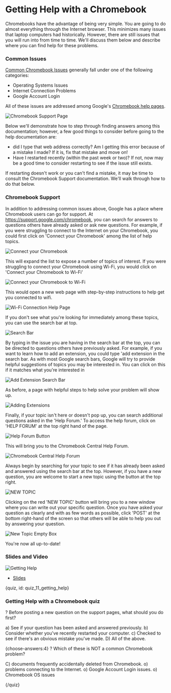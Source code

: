 # Getting Help with a Chromebook

Chromebooks have the advantage of being very simple. You are going to do almost everything through the Internet browser. This minimizes many issues that laptop computers had historically. However, there are still issues that you will run into from time to time. We'll discuss them below and describe where you can find help for these problems. 

### Common Issues

[Common Chromebook Issues](https://support.google.com/chromebook/answer/4514391?hl=en) generally fall under one of the following categories:

* Operating Systems Issues
* Internet Connection Problems
* Google Account Login 

All of these issues are addressed among Google's [Chromebook help pages](https://support.google.com/chromebook/answer/4514391?hl=en). 



![Chromebook Support Page](https://docs.google.com/presentation/d/1pAzLCi3qGonAlUi2uKTzSe5eIxgNPUjvOs8IQVNIRC8/export/png?id=1pAzLCi3qGonAlUi2uKTzSe5eIxgNPUjvOs8IQVNIRC8&pageid=g2bfdb07292_0_151)


Below we'll demonstrate how to step through finding answers among this documentation; however, a few good things to consider before going to the help documentation are:

* did I type that web address correctly? Am I getting this error because of a mistake I made? If it is, fix that mistake and move on!
* Have I restarted recently (within the past week or two)? If not, now may be a good time to consider restarting to see if the issue still exists.

If restarting doesn't work or you can't find a mistake, it may be time to consult the Chromebook Support documentation. We'll walk through how to do that below.


### Chromebook Support

In addition to addressing common issues above, Google has a place where Chromebook users can go for support. At https://support.google.com/chromebook, you can search for answers to questions others have already asked or ask new questions. For example, if you were struggling to connect to the Internet on your Chromebook, you could first click on 'Connect your Chromebook' among the list of help topics.


![Connect your Chromebook](https://docs.google.com/presentation/d/1pAzLCi3qGonAlUi2uKTzSe5eIxgNPUjvOs8IQVNIRC8/export/png?id=1pAzLCi3qGonAlUi2uKTzSe5eIxgNPUjvOs8IQVNIRC8&pageid=g34b7710eec_0_12)

This will expand the list to expose a number of topics of interest. If you were struggling to connect your Chromebook using Wi-Fi, you would click on 'Connect your Chromebook to Wi-Fi'


![Connect your Chromebook to Wi-Fi](https://docs.google.com/presentation/d/1pAzLCi3qGonAlUi2uKTzSe5eIxgNPUjvOs8IQVNIRC8/export/png?id=1pAzLCi3qGonAlUi2uKTzSe5eIxgNPUjvOs8IQVNIRC8&pageid=g34b7710eec_0_20)

This would open a new web page with step-by-step instructions to help get you connected to wifi.


![Wi-Fi Connection Help Page](https://docs.google.com/presentation/d/1pAzLCi3qGonAlUi2uKTzSe5eIxgNPUjvOs8IQVNIRC8/export/png?id=1pAzLCi3qGonAlUi2uKTzSe5eIxgNPUjvOs8IQVNIRC8&pageid=g34b7710eec_0_27)

If you don't see what you're looking for immediately among these topics, you can use the search bar at top.


![Search Bar](https://docs.google.com/presentation/d/1pAzLCi3qGonAlUi2uKTzSe5eIxgNPUjvOs8IQVNIRC8/export/png?id=1pAzLCi3qGonAlUi2uKTzSe5eIxgNPUjvOs8IQVNIRC8&pageid=g34b7710eec_0_82)

By typing in the issue you are having in the search bar at the top, you can be directed to questions others have previously asked. For example, if you want to learn how to add an extension, you could type 'add extension in the search bar. As with most Google search bars, Google will try to provide helpful suggestions of topics you may be interested in. You can click on this if it matches what you're interested in


![Add Extension Search Bar](https://docs.google.com/presentation/d/1pAzLCi3qGonAlUi2uKTzSe5eIxgNPUjvOs8IQVNIRC8/export/png?id=1pAzLCi3qGonAlUi2uKTzSe5eIxgNPUjvOs8IQVNIRC8&pageid=g34b7710eec_0_35)

As before, a page with helpful steps to help solve your problem will show up. 


![Adding Extensions](https://docs.google.com/presentation/d/1pAzLCi3qGonAlUi2uKTzSe5eIxgNPUjvOs8IQVNIRC8/export/png?id=1pAzLCi3qGonAlUi2uKTzSe5eIxgNPUjvOs8IQVNIRC8&pageid=g34b7710eec_0_42)

Finally, if your topic isn't here or doesn't pop up, you can search additional questions asked in the 'Help Forum.' To access the help forum, click on 'HELP FORUM' at the top right hand of the page. 


![Help Forum Button](https://docs.google.com/presentation/d/1pAzLCi3qGonAlUi2uKTzSe5eIxgNPUjvOs8IQVNIRC8/export/png?id=1pAzLCi3qGonAlUi2uKTzSe5eIxgNPUjvOs8IQVNIRC8&pageid=g34b7710eec_0_47)

This will bring you to the Chromebook Central Help Forum.


![Chromebook Central Help Forum](https://docs.google.com/presentation/d/1pAzLCi3qGonAlUi2uKTzSe5eIxgNPUjvOs8IQVNIRC8/export/png?id=1pAzLCi3qGonAlUi2uKTzSe5eIxgNPUjvOs8IQVNIRC8&pageid=g34b7710eec_0_54)

Always begin by searching for your topic to see if it has already been asked and answered using the search bar at the top. However, if you have a new question, you are welcome to start a new topic using the button at the top right. 


![NEW TOPIC](https://docs.google.com/presentation/d/1pAzLCi3qGonAlUi2uKTzSe5eIxgNPUjvOs8IQVNIRC8/export/png?id=1pAzLCi3qGonAlUi2uKTzSe5eIxgNPUjvOs8IQVNIRC8&pageid=g34b7710eec_0_59)

Clicking on the red 'NEW TOPIC' button will bring you to a new window where you can write out your specific question. Once you have asked your question as clearly and with as few words as possible, click 'POST' at the bottom right-hand of the screen so that others will be able to help you out by answering your question.
 

![New Topic Empty Box](https://docs.google.com/presentation/d/1pAzLCi3qGonAlUi2uKTzSe5eIxgNPUjvOs8IQVNIRC8/export/png?id=1pAzLCi3qGonAlUi2uKTzSe5eIxgNPUjvOs8IQVNIRC8&pageid=g34b7710eec_0_66)

You're now all up-to-date!

### Slides and Video

![Getting Help](https://www.youtube.com/watch?v=oOy07oW4SIs)

* [Slides](https://docs.google.com/presentation/d/1pAzLCi3qGonAlUi2uKTzSe5eIxgNPUjvOs8IQVNIRC8/edit?usp=sharing)


{quiz, id: quiz_11_getting_help}

### Getting Help with a Chromebook quiz

? Before posting a new question on the support pages, what should you do first?

a) See if your question has been asked and answered previously.
b) Consider whether you've recently restarted your computer.
c) Checked to see if there's an obvious mistake you've made.
D) All of the above.

{choose-answers:4}
? Which of these is NOT a common Chromebook problem?

C) documents frequently accidentally deleted from Chromebook.
o) problems connecting to the Internet.
o) Google Account Login issues.
o) Chromebook OS issues


{/quiz}

